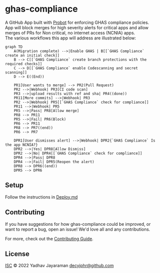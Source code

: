 # ghas-compliance

A GitHub App built with [Probot](https://github.com/probot/probot) for enforcing GHAS compliance policies.  
App will block merges for high severity alerts for critical apps and allow merges of PRs for Non critical, no internet access (NCNIA) apps.  
The various workflows this app will address are illustrated below:


```mermaid
graph TD
    A(Migration complete) -->|Enable GHAS | B[[`GHAS Compliance` create an initial check]]
    B --> C[[`GHAS Compliance` create branch protections with the required checks]]
    C --> D[[`GHAS Compliance` enable Codescanning and secret scanning]]
    D --> E((End))

    PR1[User wants to merge] --> PR2(Pull Request)
    PR2 -->|Webhook| PR3[CI code scan]
    PR3 -->|upload results with ref and sha| PR4((done))
    PR11[More commits] -->|Webhook| PR3
    PR2 -->|Webhook| PR5[[`GHAS Compliance` check for compliance]]
    PR11 -->|Webhook| PR5
    PR5 -->|Pass| PR8[Allow merge]
    PR8 --> PR11
    PR5 -->|Fail| PR6(Block)
    PR6 --> PR11
    PR8 --> PR7((end))
    PR6 --> PR7

    DPR1[User dismisses alert] -->|Webhook| DPR2{`GHAS Compliance` Is the app NCNIA?}
    DPR2 -->|Yes| DPR8[Allow Dismiss]
    DPR2 -->|No| DPR4[[`GHAS Compliance` check for compliance]]
    DPR4 -->|Pass| DPR8
    DPR4 -->|Fail| DPR5(Reopen the alert)
    DPR8 --> DPR6((end))
    DPR5 --> DPR6
```
## Setup

Follow the instructions in [Deploy.md](docs/deploy.md)

## Contributing

If you have suggestions for how ghas-compliance could be improved, or want to report a bug, open an issue! We'd love all and any contributions.

For more, check out the [Contributing Guide](CONTRIBUTING.md).

## License

[ISC](LICENSE) © 2022 Yadhav Jayaraman <decyjphr@github.com>

